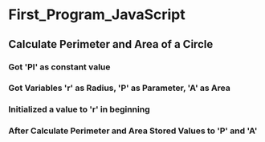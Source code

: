 # First_Program_JavaScript
## Calculate Perimeter and Area of a Circle
### Got 'PI' as constant value
### Got Variables 'r' as Radius, 'P' as Parameter, 'A' as Area
### Initialized a value to 'r' in beginning
### After Calculate Perimeter and Area Stored Values to 'P' and 'A'
